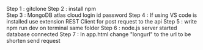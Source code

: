 Step 1 : gitclone
Step 2 : install npm  
Step 3 : MongoDB atlas cloud login id password
Step 4 : If using VS code is installed use extension REST Client for post request to the api
Step 5 : write npm run dev on terminal same folder
Step 6 : node.js server started database connected
Step 7 : In app.html change "longurl" to the url to be shorten send request
